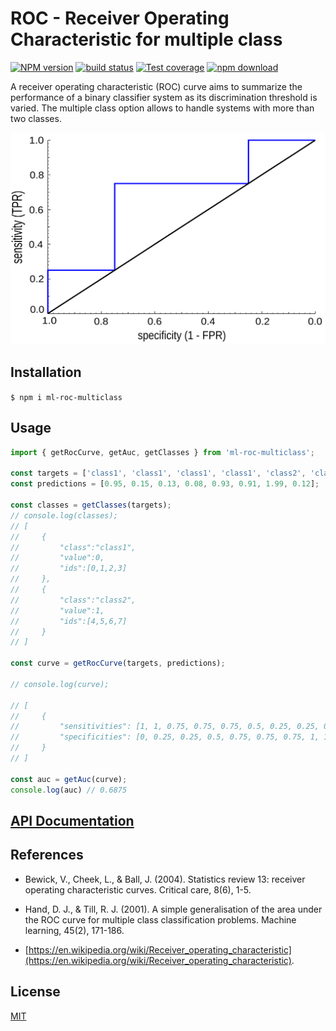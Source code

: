 # ROC - Receiver Operating Characteristic for multiple class

[![NPM version][npm-image]][npm-url]
[![build status][ci-image]][ci-url]
[![Test coverage][codecov-image]][codecov-url]
[![npm download][download-image]][download-url]

A receiver operating characteristic (ROC) curve aims to summarize the performance of a binary classifier system as its discrimination threshold is varied. The multiple class option allows to handle systems with more than two classes.

<p align="center">
  <img src="image/readme-example.png">
</p>

## Installation

`$ npm i ml-roc-multiclass`

## Usage

```js
import { getRocCurve, getAuc, getClasses } from 'ml-roc-multiclass';

const targets = ['class1', 'class1', 'class1', 'class1', 'class2', 'class2', 'class2', 'class2'];
const predictions = [0.95, 0.15, 0.13, 0.08, 0.93, 0.91, 1.99, 0.12];

const classes = getClasses(targets);
// console.log(classes);
// [
//     {
//         "class":"class1",
//         "value":0,
//         "ids":[0,1,2,3]
//     },
//     {
//         "class":"class2",
//         "value":1,
//         "ids":[4,5,6,7]
//     }
// ]

const curve = getRocCurve(targets, predictions);

// console.log(curve);

// [
//     {
//         "sensitivities": [1, 1, 0.75, 0.75, 0.75, 0.5, 0.25, 0.25, 0],
//         "specificities": [0, 0.25, 0.25, 0.5, 0.75, 0.75, 0.75, 1, 1]
//     }
// ]

const auc = getAuc(curve);
console.log(auc) // 0.6875

```

## [API Documentation](https://mljs.github.io/ml-roc-multiclass/)

## References
* Bewick, V., Cheek, L., & Ball, J. (2004). Statistics review 13: receiver operating characteristic curves. Critical care, 8(6), 1-5.

* Hand, D. J., & Till, R. J. (2001). A simple generalisation of the area under the ROC curve for multiple class classification problems. Machine learning, 45(2), 171-186.

* [https://en.wikipedia.org/wiki/Receiver_operating_characteristic](https://en.wikipedia.org/wiki/Receiver_operating_characteristic).

## License

[MIT](./LICENSE)

[npm-image]: https://img.shields.io/npm/v/ml-roc-multiclass.svg
[npm-url]: https://www.npmjs.com/package/ml-roc-multiclass
[ci-image]: https://github.com/mljs/ml-roc-multiclass/workflows/Node.js%20CI/badge.svg?branch=master
[ci-url]: https://github.com/mljs/ml-roc-multiclass/actions?query=workflow%3A%22Node.js+CI%22
[codecov-image]: https://img.shields.io/codecov/c/github/mljs/ml-roc-multiclass.svg
[codecov-url]: https://codecov.io/gh/mljs/ml-roc-multiclass
[download-image]: https://img.shields.io/npm/dm/ml-roc-multiclass.svg
[download-url]: https://www.npmjs.com/package/ml-roc-multiclass
